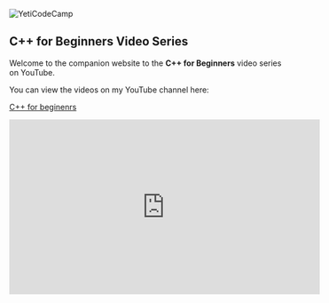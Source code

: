 ![YetiCodeCamp](/images/YetiCodeCampLogo.png)


## C++ for Beginners Video Series

Welcome to the companion website to the **C++ for Beginners** video series on YouTube.

You can view the videos on my YouTube channel here: 



[C++ for beginenrs](https://youtu.be/j8X-HxMxg58)

<iframe width="560" height="315" src="https://www.youtube-nocookie.com/embed/j8X-HxMxg58" frameborder="0" allow="accelerometer; autoplay; encrypted-media; gyroscope; picture-in-picture" allowfullscreen></iframe>


